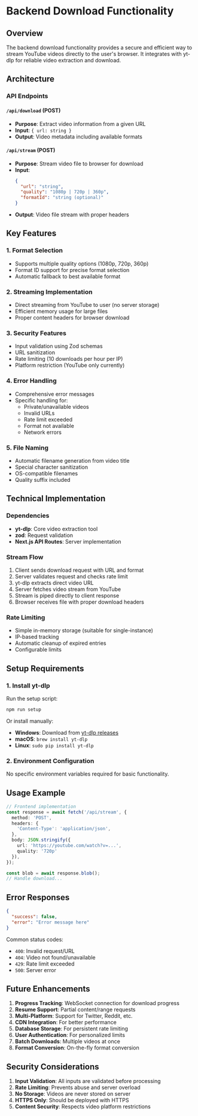 # Backend Download Functionality

## Overview

The backend download functionality provides a secure and efficient way to stream YouTube videos directly to the user's browser. It integrates with yt-dlp for reliable video extraction and download.

## Architecture

### API Endpoints

#### `/api/download` (POST)
- **Purpose**: Extract video information from a given URL
- **Input**: `{ url: string }`
- **Output**: Video metadata including available formats

#### `/api/stream` (POST)
- **Purpose**: Stream video file to browser for download
- **Input**: 
  ```json
  {
    "url": "string",
    "quality": "1080p | 720p | 360p",
    "formatId": "string (optional)"
  }
  ```
- **Output**: Video file stream with proper headers

## Key Features

### 1. Format Selection
- Supports multiple quality options (1080p, 720p, 360p)
- Format ID support for precise format selection
- Automatic fallback to best available format

### 2. Streaming Implementation
- Direct streaming from YouTube to user (no server storage)
- Efficient memory usage for large files
- Proper content headers for browser download

### 3. Security Features
- Input validation using Zod schemas
- URL sanitization
- Rate limiting (10 downloads per hour per IP)
- Platform restriction (YouTube only currently)

### 4. Error Handling
- Comprehensive error messages
- Specific handling for:
  - Private/unavailable videos
  - Invalid URLs
  - Rate limit exceeded
  - Format not available
  - Network errors

### 5. File Naming
- Automatic filename generation from video title
- Special character sanitization
- OS-compatible filenames
- Quality suffix included

## Technical Implementation

### Dependencies
- **yt-dlp**: Core video extraction tool
- **zod**: Request validation
- **Next.js API Routes**: Server implementation

### Stream Flow
1. Client sends download request with URL and format
2. Server validates request and checks rate limit
3. yt-dlp extracts direct video URL
4. Server fetches video stream from YouTube
5. Stream is piped directly to client response
6. Browser receives file with proper download headers

### Rate Limiting
- Simple in-memory storage (suitable for single-instance)
- IP-based tracking
- Automatic cleanup of expired entries
- Configurable limits

## Setup Requirements

### 1. Install yt-dlp
Run the setup script:
```bash
npm run setup
```

Or install manually:
- **Windows**: Download from [yt-dlp releases](https://github.com/yt-dlp/yt-dlp/releases)
- **macOS**: `brew install yt-dlp`
- **Linux**: `sudo pip install yt-dlp`

### 2. Environment Configuration
No specific environment variables required for basic functionality.

## Usage Example

```typescript
// Frontend implementation
const response = await fetch('/api/stream', {
  method: 'POST',
  headers: {
    'Content-Type': 'application/json',
  },
  body: JSON.stringify({
    url: 'https://youtube.com/watch?v=...',
    quality: '720p'
  }),
});

const blob = await response.blob();
// Handle download...
```

## Error Responses

```json
{
  "success": false,
  "error": "Error message here"
}
```

Common status codes:
- `400`: Invalid request/URL
- `404`: Video not found/unavailable
- `429`: Rate limit exceeded
- `500`: Server error

## Future Enhancements

1. **Progress Tracking**: WebSocket connection for download progress
2. **Resume Support**: Partial content/range requests
3. **Multi-Platform**: Support for Twitter, Reddit, etc.
4. **CDN Integration**: For better performance
5. **Database Storage**: For persistent rate limiting
6. **User Authentication**: For personalized limits
7. **Batch Downloads**: Multiple videos at once
8. **Format Conversion**: On-the-fly format conversion

## Security Considerations

1. **Input Validation**: All inputs are validated before processing
2. **Rate Limiting**: Prevents abuse and server overload
3. **No Storage**: Videos are never stored on server
4. **HTTPS Only**: Should be deployed with HTTPS
5. **Content Security**: Respects video platform restrictions
